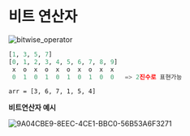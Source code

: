 # 비트 연산자

![bitwise_operator](https://image.slidesharecdn.com/15-bitwiseoperators-130815152621-phpapp02/95/15-bitwise-operators-3-638.jpg?cb=1376580623)

```python
[1, 3, 5, 7]
[0, 1, 2, 3, 4, 5, 6, 7, 8, 9]
 x  o  x  o  x  o  x  o  x  x
 0  1  0  1  0  1  0  1  0  0   => 2진수로 표현가능
```



```
arr = [3, 6, 7, 1, 5, 4]
```



**비트연산자 예시**

![9A04CBE9-8EEC-4CE1-BBC0-56B53A6F3271](img/9A04CBE9-8EEC-4CE1-BBC0-56B53A6F3271.png)

